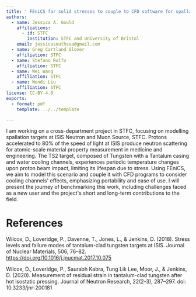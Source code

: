 ```yaml
---
title: ' FEniCS for solid stresses to couple to CFD software for spallation target modelling.'
authors:
  - name: Jessica A. Gould
    affiliations:
      - id: STFC
        institution: STFC and University of Bristol
    email: jessicasouthsea@gmail.com
  - name: Greg Cartland Glover
    affiliation: STFC
  - name: Stefano Rolfo
    affiliation: STFC
  - name: Wei Wang
    affiliation: STFC
  - name: Wendi Liu
    affiliation: STFC
license: CC-BY-4.0
exports:
  - format: pdf
    template: ../../template

---
```


I am working on a cross-department project in STFC, focusing on modelling spallation targets at ISIS Neutron and Muon Source, STFC. Protons accelerated to 80% of the speed of light at ISIS produce neutron scattering for atomic-scale material property measurement in medicine and engineering. The TS2 target, composed of Tungsten with a Tantalum casing and water cooling channels, experiences periodic temperature changes upon proton beam impact, limiting its lifespan due to stress. Using FEniCS, we aim to model this scenario and couple it with CFD programs to consider cooling channels' effects, emphasizing portability and ease of use. I will present the journey of benchmarking this work, including challenges faced as a new user and the project's short and long-term contributions to the field.

# References
Wilcox, D., Loveridge, P., Davenne, T., Jones, L., & Jenkins, D. (2018). Stress levels and failure modes of tantalum-clad tungsten targets at ISIS. Journal of Nuclear Materials, 506, 76–82. https://doi.org/10.1016/j.jnucmat.2017.10.075



‌Wilcox, D., Loveridge, P., Saurabh Kabra, Tung Lik Lee, Moor, J., & Jenkins, D. (2020). Measurement of residual strain in tantalum-clad tungsten after hot isostatic pressing. Journal of Neutron Research, 22(2-3), 287–297. doi: 10.3233/jnr-200181
